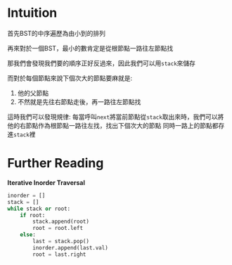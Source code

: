 # Intuition

首先BST的中序遍歷為由小到的排列

再來對於一個BST，最小的數肯定是從根節點一路往左節點找

那我們會發現我們要的順序正好反過來，因此我們可以用`stack`來儲存

而對於每個節點來說下個次大的節點要麻就是:
1. 他的父節點
2. 不然就是先往右節點走後，再一路往左節點找

這時我們可以發現規律:
每當呼叫`next`將當前節點從`stack`取出來時，我們可以將他的右節點作為根節點一路往左找，找出下個次大的節點
同時一路上的節點都存進`stack`裡

# Further Reading

**Iterative Inorder Traversal**

```python
inorder = []
stack = []
while stack or root:
    if root:
        stack.append(root)
        root = root.left
    else:
        last = stack.pop()
        inorder.append(last.val)
        root = last.right
```
